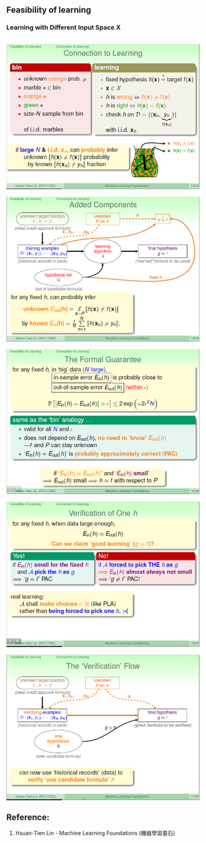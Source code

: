 ## Feasibility of learning

### Learning with Different Input Space X

<br>![image](https://github.com/yhlien1221/Machine_Learning_Foundations_and_Techniques/blob/main/Foundations/pic/15_1.png)<br/>
<br>![image](https://github.com/yhlien1221/Machine_Learning_Foundations_and_Techniques/blob/main/Foundations/pic/15_2.png)<br/>
<br>![image](https://github.com/yhlien1221/Machine_Learning_Foundations_and_Techniques/blob/main/Foundations/pic/15_3.png)<br/>
<br>![image](https://github.com/yhlien1221/Machine_Learning_Foundations_and_Techniques/blob/main/Foundations/pic/15_4.png)<br/>
<br>![image](https://github.com/yhlien1221/Machine_Learning_Foundations_and_Techniques/blob/main/Foundations/pic/15_5.png)<br/>


 
## Reference:
1. Hsuan-Tien Lin - Machine Learning Foundations (機器學習基石)

<!-- ref
http://naivered.github.io/2016/07/05/Study_Notes/Machine%20Learning%20Foundations/Machine-Learning-Foundations-L2-Notes-1/
https://cynthiachuang.github.io/Machine-Learning-Foundations-Study-Notes-Mathematical-Foundations-Week2/?view
-->
